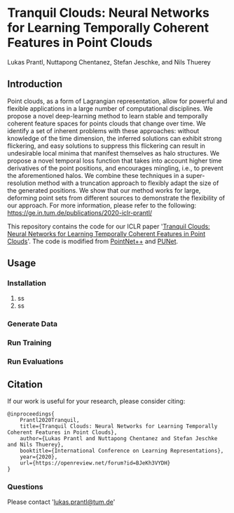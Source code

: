 # Tranquil Clouds: Neural Networks for Learning Temporally Coherent Features in Point Clouds
Lukas Prantl, Nuttapong Chentanez, Stefan Jeschke, and Nils Thuerey

## Introduction
Point clouds, as a form of Lagrangian representation, allow for powerful and 
flexible applications in a large number of computational disciplines. We propose 
a novel deep-learning method to learn stable and temporally coherent feature 
spaces for points clouds that change over time. We identify a set of inherent 
problems with these approaches: without knowledge of the time dimension, the 
inferred solutions can exhibit strong flickering, and easy solutions to suppress 
this flickering can result in undesirable local minima that manifest themselves 
as halo structures. We propose a novel temporal loss function that takes into 
account higher time derivatives of the point positions, and encourages mingling, 
i.e., to prevent the aforementioned halos. We combine these techniques in a 
super-resolution method with a truncation approach to flexibly adapt the size of 
the generated positions. We show that our method works for large, deforming 
point sets from different sources to demonstrate the flexibility of our approach.
For more information, please refer to the following: 
https://ge.in.tum.de/publications/2020-iclr-prantl/

This repository contains the code for our ICLR paper 
'[Tranquil Clouds: Neural Networks for Learning Temporally Coherent Features in Point Clouds](https://openreview.net/forum?id=BJeKh3VYDH)'. 
The code is modified from [PointNet++](https://github.com/charlesq34/pointnet2) 
and [PUNet](https://github.com/yulequan/PU-Net/blob/master/README.md).

## Usage

### Installation
1.  ss
2.  ss

### Generate Data

### Run Training

### Run Evaluations

## Citation

If our work is useful for your research, please consider citing:

    @inproceedings{
        Prantl2020Tranquil,
        title={Tranquil Clouds: Neural Networks for Learning Temporally Coherent Features in Point Clouds},
        author={Lukas Prantl and Nuttapong Chentanez and Stefan Jeschke and Nils Thuerey},
        booktitle={International Conference on Learning Representations},
        year={2020},
        url={https://openreview.net/forum?id=BJeKh3VYDH}
    }

### Questions

Please contact 'lukas.prantl@tum.de'
